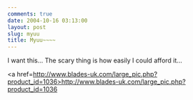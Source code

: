 ```yaml
---
comments: true
date: 2004-10-16 03:13:00
layout: post
slug: myuu
title: Myuu~~~~
---
```


I want this...  The scary thing is how easily I could afford it...  

<a href=http://www.blades-uk.com/large_pic.php?product_id=1036>http://www.blades-uk.com/large_pic.php?product_id=1036</a>
